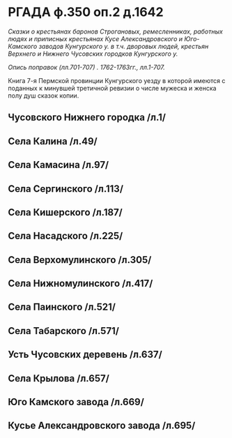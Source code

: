 # РГАДА ф.350 оп.2 д.1642

_Сказки о крестьянах баронов Строгановых, ремесленниках, работных людях и приписных крестьянах Кусе Александровского и Юго-Камского заводов Кунгурского у. в т.ч. дворовых людей, крестьян Верхнего и Нижнего Чусовских городков Кунгурского у._

_Опись поправок (лл.701-707) . 1762-1763гг., лл.1-707._

Книга 7-я Пермской провинции Кунгурского уезду в которой имеются с поданных к минувшей третичной ревизии о числе мужеска и женска полу душ сказок копии.

## Чусовского Нижнего городка /л.1/
## Села Калина /л.49/
## Села Камасина /л.97/
## Села Сергинского /л.113/
## Села Кишерского /л.187/
## Села Насадского /л.225/
## Села Верхомулинского /л.305/
## Села Нижномулинского /л.417/
## Села Паинского /л.521/
## Села Табарского /л.571/
## Усть Чусовских деревень /л.637/
## Села Крылова /л.657/
## Юго Камского завода /л.669/
## Кусье Александровского завода /л.695/